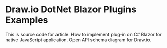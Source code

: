 # Draw.io DotNet Blazor Plugins Examples

This is source code for article: How to implement plug-in on C# Blazor for native JavaScript application. Open API schema diagram for Draw.io. 

